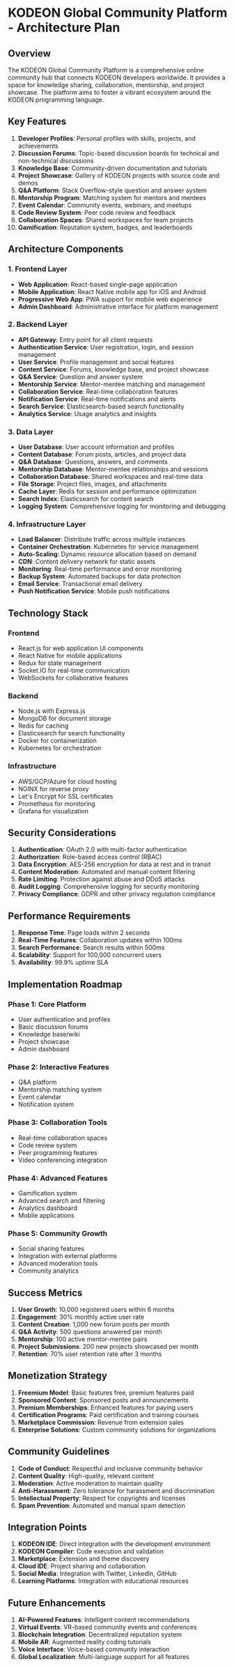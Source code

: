 # KODEON Global Community Platform - Architecture Plan

## Overview

The KODEON Global Community Platform is a comprehensive online community hub that connects KODEON developers worldwide. It provides a space for knowledge sharing, collaboration, mentorship, and project showcase. The platform aims to foster a vibrant ecosystem around the KODEON programming language.

## Key Features

1. **Developer Profiles**: Personal profiles with skills, projects, and achievements
2. **Discussion Forums**: Topic-based discussion boards for technical and non-technical discussions
3. **Knowledge Base**: Community-driven documentation and tutorials
4. **Project Showcase**: Gallery of KODEON projects with source code and demos
5. **Q&A Platform**: Stack Overflow-style question and answer system
6. **Mentorship Program**: Matching system for mentors and mentees
7. **Event Calendar**: Community events, webinars, and meetups
8. **Code Review System**: Peer code review and feedback
9. **Collaboration Spaces**: Shared workspaces for team projects
10. **Gamification**: Reputation system, badges, and leaderboards

## Architecture Components

### 1. Frontend Layer

-   **Web Application**: React-based single-page application
-   **Mobile Application**: React Native mobile app for iOS and Android
-   **Progressive Web App**: PWA support for mobile web experience
-   **Admin Dashboard**: Administrative interface for platform management

### 2. Backend Layer

-   **API Gateway**: Entry point for all client requests
-   **Authentication Service**: User registration, login, and session management
-   **User Service**: Profile management and social features
-   **Content Service**: Forums, knowledge base, and project showcase
-   **Q&A Service**: Question and answer system
-   **Mentorship Service**: Mentor-mentee matching and management
-   **Collaboration Service**: Real-time collaboration features
-   **Notification Service**: Real-time notifications and alerts
-   **Search Service**: Elasticsearch-based search functionality
-   **Analytics Service**: Usage analytics and insights

### 3. Data Layer

-   **User Database**: User account information and profiles
-   **Content Database**: Forum posts, articles, and project data
-   **Q&A Database**: Questions, answers, and comments
-   **Mentorship Database**: Mentor-mentee relationships and sessions
-   **Collaboration Database**: Shared workspaces and real-time data
-   **File Storage**: Project files, images, and attachments
-   **Cache Layer**: Redis for session and performance optimization
-   **Search Index**: Elasticsearch for content search
-   **Logging System**: Comprehensive logging for monitoring and debugging

### 4. Infrastructure Layer

-   **Load Balancer**: Distribute traffic across multiple instances
-   **Container Orchestration**: Kubernetes for service management
-   **Auto-Scaling**: Dynamic resource allocation based on demand
-   **CDN**: Content delivery network for static assets
-   **Monitoring**: Real-time performance and error monitoring
-   **Backup System**: Automated backups for data protection
-   **Email Service**: Transactional email delivery
-   **Push Notification Service**: Mobile push notifications

## Technology Stack

### Frontend

-   React.js for web application UI components
-   React Native for mobile applications
-   Redux for state management
-   Socket.IO for real-time communication
-   WebSockets for collaborative features

### Backend

-   Node.js with Express.js
-   MongoDB for document storage
-   Redis for caching
-   Elasticsearch for search functionality
-   Docker for containerization
-   Kubernetes for orchestration

### Infrastructure

-   AWS/GCP/Azure for cloud hosting
-   NGINX for reverse proxy
-   Let's Encrypt for SSL certificates
-   Prometheus for monitoring
-   Grafana for visualization

## Security Considerations

1. **Authentication**: OAuth 2.0 with multi-factor authentication
2. **Authorization**: Role-based access control (RBAC)
3. **Data Encryption**: AES-256 encryption for data at rest and in transit
4. **Content Moderation**: Automated and manual content filtering
5. **Rate Limiting**: Protection against abuse and DDoS attacks
6. **Audit Logging**: Comprehensive logging for security monitoring
7. **Privacy Compliance**: GDPR and other privacy regulation compliance

## Performance Requirements

1. **Response Time**: Page loads within 2 seconds
2. **Real-Time Features**: Collaboration updates within 100ms
3. **Search Performance**: Search results within 500ms
4. **Scalability**: Support for 100,000 concurrent users
5. **Availability**: 99.9% uptime SLA

## Implementation Roadmap

### Phase 1: Core Platform

-   User authentication and profiles
-   Basic discussion forums
-   Knowledge base/wiki
-   Project showcase
-   Admin dashboard

### Phase 2: Interactive Features

-   Q&A platform
-   Mentorship matching system
-   Event calendar
-   Notification system

### Phase 3: Collaboration Tools

-   Real-time collaboration spaces
-   Code review system
-   Peer programming features
-   Video conferencing integration

### Phase 4: Advanced Features

-   Gamification system
-   Advanced search and filtering
-   Analytics dashboard
-   Mobile applications

### Phase 5: Community Growth

-   Social sharing features
-   Integration with external platforms
-   Advanced moderation tools
-   Community analytics

## Success Metrics

1. **User Growth**: 10,000 registered users within 6 months
2. **Engagement**: 30% monthly active user rate
3. **Content Creation**: 1,000 new forum posts per month
4. **Q&A Activity**: 500 questions answered per month
5. **Mentorship**: 100 active mentor-mentee pairs
6. **Project Submissions**: 200 new projects showcased per month
7. **Retention**: 70% user retention rate after 3 months

## Monetization Strategy

1. **Freemium Model**: Basic features free, premium features paid
2. **Sponsored Content**: Sponsored posts and announcements
3. **Premium Memberships**: Enhanced features for paying users
4. **Certification Programs**: Paid certification and training courses
5. **Marketplace Commission**: Revenue from extension sales
6. **Enterprise Solutions**: Custom community solutions for organizations

## Community Guidelines

1. **Code of Conduct**: Respectful and inclusive community behavior
2. **Content Quality**: High-quality, relevant content
3. **Moderation**: Active moderation to maintain quality
4. **Anti-Harassment**: Zero tolerance for harassment and discrimination
5. **Intellectual Property**: Respect for copyrights and licenses
6. **Spam Prevention**: Automated and manual spam detection

## Integration Points

1. **KODEON IDE**: Direct integration with the development environment
2. **KODEON Compiler**: Code execution and validation
3. **Marketplace**: Extension and theme discovery
4. **Cloud IDE**: Project sharing and collaboration
5. **Social Media**: Integration with Twitter, LinkedIn, GitHub
6. **Learning Platforms**: Integration with educational resources

## Future Enhancements

1. **AI-Powered Features**: Intelligent content recommendations
2. **Virtual Events**: VR-based community events and conferences
3. **Blockchain Integration**: Decentralized reputation system
4. **Mobile AR**: Augmented reality coding tutorials
5. **Voice Interface**: Voice-based community interaction
6. **Global Localization**: Multi-language support for all features
